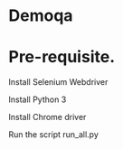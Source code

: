 # Demoqa
# Pre-requisite.
Install Selenium Webdriver

Install Python 3

Install Chrome driver

Run the script run_all.py

